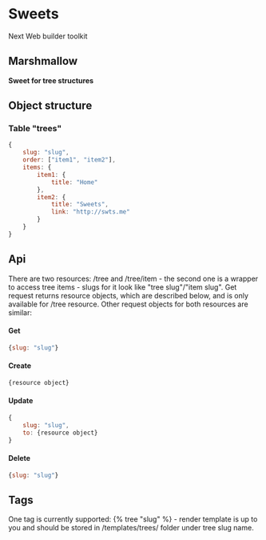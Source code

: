 # Sweets
Next Web builder toolkit

## Marshmallow
**Sweet for tree structures**

## Object structure

### Table "trees"

```js
{
	slug: "slug",
	order: ["item1", "item2"],
	items: {
		item1: {
			title: "Home"
		},
		item2: {
			title: "Sweets", 
			link: "http://swts.me"
		}
	}
}
```

## Api
There are two resources: /tree and /tree/item - the second one is a wrapper to access tree items - slugs for it look like "tree slug"/"item slug". Get request returns resource objects, which are described below, and is only available for /tree resource. Other request objects for both resources are similar:

#### Get
```js
{slug: "slug"}
```

#### Create
```js
{resource object}
```

#### Update
```js
{
	slug: "slug", 
	to: {resource object}
}
```

#### Delete
```js
{slug: "slug"}
```

## Tags
One tag is currently supported: {% tree "slug" %} - render template is up to you and should be stored in /templates/trees/ folder under tree slug name.

